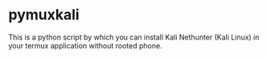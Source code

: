 # pymuxkali
This is a python script by which you can install Kali Nethunter (Kali Linux) in your termux application without rooted phone.

